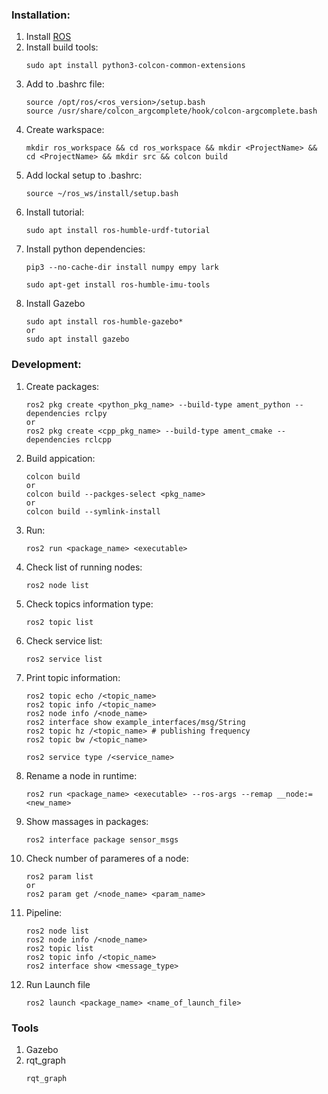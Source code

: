 ### Installation:
1. Install [ROS](https://ros.org/)
1. Install build tools:
   ```
   sudo apt install python3-colcon-common-extensions
   ```
1. Add to .bashrc file:
   ```
   source /opt/ros/<ros_version>/setup.bash
   source /usr/share/colcon_argcomplete/hook/colcon-argcomplete.bash
   ```
1. Create warkspace:
   ```
   mkdir ros_workspace && cd ros_workspace && mkdir <ProjectName> && cd <ProjectName> && mkdir src && colcon build
   ```
1. Add lockal setup to .bashrc:
   ```
   source ~/ros_ws/install/setup.bash
   ```
1. Install tutorial:
   ```
   sudo apt install ros-humble-urdf-tutorial
   ```
1. Install python dependencies:
   ```
   pip3 --no-cache-dir install numpy empy lark
   ```
   ```
   sudo apt-get install ros-humble-imu-tools
   ```
1. Install Gazebo
   ```
   sudo apt install ros-humble-gazebo*
   or
   sudo apt install gazebo
   ```
### Development:
1. Create packages:
   ```
   ros2 pkg create <python_pkg_name> --build-type ament_python --dependencies rclpy
   or
   ros2 pkg create <cpp_pkg_name> --build-type ament_cmake --dependencies rclcpp
   ```
1. Build appication:
   ```
   colcon build
   or
   colcon build --packges-select <pkg_name>
   or
   colcon build --symlink-install
   ```
1. Run:
   ```
   ros2 run <package_name> <executable>
   ```
1. Check list of running nodes:
   ```
   ros2 node list
   ```
1. Check topics information type:
   ```
   ros2 topic list
   ```
1. Check service list:
   ```
   ros2 service list
   ```
1. Print topic information:
   ```
   ros2 topic echo /<topic_name>
   ros2 topic info /<topic_name>
   ros2 node info /<node_name>
   ros2 interface show example_interfaces/msg/String
   ros2 topic hz /<topic_name> # publishing frequency
   ros2 topic bw /<topic_name>

   ros2 service type /<service_name>
   
   ```
1. Rename a node in runtime:
   ```
   ros2 run <package_name> <executable> --ros-args --remap __node:=<new_name>
   ```
1. Show massages in packages:
   ```
   ros2 interface package sensor_msgs
   ```
1. Check number of parameres of a node:
   ```
   ros2 param list
   or
   ros2 param get /<node_name> <param_name>
   ```
1. Pipeline:
   ```
   ros2 node list
   ros2 node info /<node_name>
   ros2 topic list
   ros2 topic info /<topic_name>
   ros2 interface show <message_type>
   ```
1. Run Launch file
   ```
   ros2 launch <package_name> <name_of_launch_file>
   ```
### Tools
1. Gazebo
2. rqt_graph
   ```
   rqt_graph
   ```
